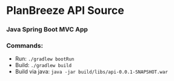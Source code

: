 # PlanBreeze API Source

### Java Spring Boot MVC App

### Commands:
- Run:   `./gradlew bootRun`
- Build:  `./gradlew build`
- Build via java:   `java -jar build/libs/api-0.0.1-SNAPSHOT.war`


